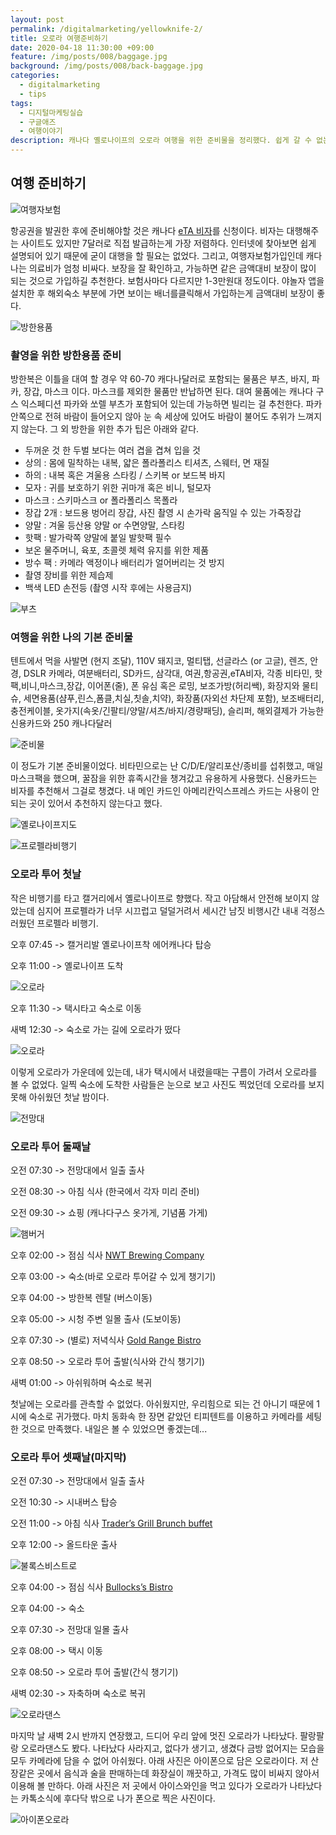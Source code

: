 ```yaml
---
layout: post
permalink: /digitalmarketing/yellowknife-2/
title: 오로라 여행준비하기
date: 2020-04-18 11:30:00 +09:00
feature: /img/posts/008/baggage.jpg
background: /img/posts/008/back-baggage.jpg
categories:
  - digitalmarketing
  - tips
tags:
  - 디지털마케팅실습
  - 구글애즈
  - 여행이야기
description: 캐나다 옐로나이프의 오로라 여행을 위한 준비물을 정리했다. 쉽게 갈 수 없는 지역이니 이왕이면 멋진 별, 오로라 사진 한장 찍어와야하지 않을까. 그리고 먹거리 정보를 담았다.
---
```


## 여행 준비하기

![여행자보험](/img/posts/008/insurance.png)

항공권을 발권한 후에 준비해야할 것은 캐나다 [eTA 비자](https://www.canada.ca/en/immigration-refugees-citizenship/services/visit-canada/eta/apply-ko.html)를 신청이다. 비자는 대행해주는 사이트도 있지만 7달러로 직접 발급하는게 가장 저렴하다. 인터넷에 찾아보면 쉽게 설명되어 있기 때문에 굳이 대행을 할 필요는 없었다. 그리고, 여행자보험가입인데 캐다나는 의료비가 엄청 비싸다. 보장을 잘 확인하고, 가능하면 같은 금액대비 보장이 많이 되는 것으로 가입하길 추천한다. 보험사마다 다르지만 1-3만원대 정도이다. 야놀자 앱을 설치한 후 해외숙소 부분에 가면 보이는 배너를클릭해서 가입하는게 금액대비 보장이 좋다. 

![방한용품](/img/posts/008/cold.jpg)

### 촬영을 위한 방한용품 준비

방한복은 이틀을 대여 할 경우 약 60-70 캐다나달러로 포함되는 물품은 부츠, 바지, 파카, 장갑, 마스크 이다. 마스크를 제외한 물품만 반납하면 된다. 대여 물품에는 캐나다 구스 익스페디션 파카와 쏘렐 부츠가 포함되어 있는데 가능하면 빌리는 걸 추천한다. 파카 안쪽으로 전혀 바람이 들어오지 않아 눈 속 세상에 있어도 바람이 불어도 추위가 느껴지지 않는다. 그 외 방한을 위한 추가 팁은 아래와 같다.

- 두꺼운 것 한 두벌 보다는 여러 겹을 겹쳐 입을 것
- 상의 : 몸에 밀착하는 내복, 얇은 폴라폴리스 티셔츠, 스웨터, 면 재질
- 하의 : 내복 혹은 겨울용 스타킹 / 스키복 or 보드복 바지
- 모자 : 귀를 보호하기 위한 귀마개 혹은 비니, 털모자
- 마스크 : 스키마스크 or 폴라폴리스 목폴라
- 장갑 2개 : 보드용 벙어리 장갑, 사진 촬영 시 손가락 움직일 수 있는 가죽장갑
- 양말 : 겨울 등산용 양말 or 수면양말, 스타킹
- 핫팩 : 발가락쪽 양말에 붙일 발핫팩 필수
- 보온 물주머니, 육포, 초콜렛 체력 유지를 위한 제품
- 방수 팩 : 카메라 액정이나 배터리가 얼어버리는 것 방지
- 촬영 장비를 위한 제습제
- 백색 LED 손전등 (촬영 시작 후에는 사용금지)

![부츠](/img/posts/008/shoes.jpg)

### 여행을 위한 나의 기본 준비물

텐트에서 먹을 사발면 (현지 조달), 110V 돼지코, 멀티탭, 선글라스 (or 고글), 렌즈, 안경, DSLR 카메라, 여분배터리, SD카드, 삼각대, 여권,항공권,eTA비자, 각종 비타민, 핫팩,비니,마스크,장갑, 이어폰(줄), 폰 유심 혹은 로밍, 보조가방(허리쌕), 화장지와 물티슈, 세면용품(샴푸,린스,폼클,치실,칫솔,치약), 화장품(자외선 차단제 포함), 보조배터리, 충전케이블, 옷가지(속옷/긴팔티/양말/셔츠/바지/경량패딩), 슬리퍼, 해외결제가 가능한 신용카드와 250 캐나다달러

![준비물](/img/posts/008/baggage.jpg)

이 정도가 기본 준비물이었다. 비타민으로는 난 C/D/E/알리포산/종비를 섭취했고, 매일 마스크팩을 했으며, 꿀잠을 위한 휴족시간을 챙겨갔고 유용하게 사용했다. 신용카드는 비자를 추천해서 그걸로 챙겼다. 내 메인 카드인 아메리칸익스프레스 카드는 사용이 안되는 곳이 있어서 추천하지 않는다고 했다. 

![옐로나이프지도](/img/posts/008/yellowknifemap.jpg)

![프로펠라비행기](/img/posts/008/airplane.jpg)

### 오로라 투어 첫날

작은 비행기를 타고 캘거리에서 옐로나이프로 향했다. 작고 아담해서 안전해 보이지 않았는데 심지어 프로펠라가 너무 시끄럽고 덜덜거려서 세시간 남짓 비행시간 내내 걱정스러웠던 프로펠라 비행기. 

오후 07:45 -> 캘거리발 옐로나이프착 에어캐나다 탑승

오후 11:00 -> 옐로나이프 도착

![오로라](/img/posts/008/auroramapkorean.jpeg)

오후 11:30 -> 택시타고 숙소로 이동

새벽 12:30 -> 숙소로 가는 길에 오로라가 떴다

![오로라](/img/posts/008/auroramap.jpeg)

이렇게 오로라가 가운데에 있는데, 내가 택시에서 내렸을때는 구름이 가려서 오로라를 볼 수 없었다. 일찍 숙소에 도착한 사람들은 눈으로 보고 사진도 찍었던데 오로라를 보지 못해 아쉬웠던 첫날 밤이다. 

![전망대](/img/posts/008/dawn.jpg)

### 오로라 투어 둘째날

오전 07:30 -> 전망대에서 일출 출사

오전 08:30 -> 아침 식사 (한국에서 각자 미리 준비)

오전 09:30 -> 쇼핑 (캐나다구스 옷가게, 기념품 가게)

![햄버거](/img/posts/008/buger.jpg)

오후 02:00 -> 점심 식사 [NWT Brewing Company](https://cafe.naver.com/temadica/782237)

오후 03:00 -> 숙소(바로 오로라 투어갈 수 있게 챙기기)

오후 04:00 -> 방한복 렌탈 (버스이동)

오후 05:00 -> 시청 주변 일몰 출사 (도보이동)

오후 07:30 -> (별로) 저녁식사 [Gold Range Bistro](https://cafe.naver.com/temadica/782238)[ ](https://cafe.naver.com/temadica/782238)

오후 08:50 -> 오로라 투어 출발(식사와 간식 챙기기)

새벽 01:00 -> 아쉬워하며 숙소로 복귀

첫날에는 오로라를 관측할 수 없었다. 아쉬웠지만, 우리힘으로 되는 건 아니기 때문에 1시에 숙소로 귀가했다. 마치 동화속 한 장면 같았던 티피텐트를 이용하고 카메라를 세팅한 것으로 만족했다. 내일은 볼 수 있었으면 좋겠는데...

### 오로라 투어 셋째날(마지막)

오전 07:30 -> 전망대에서 일출 출사

오전 10:30 -> 시내버스 탑승

오전 11:00 -> 아침 식사 [Trader’s Grill Brunch buffet](https://cafe.naver.com/temadica/782241)

오후 12:00 -> 올드타운 출사

![불록스비스트로](/img/posts/008/bullocks.jpg)

오후 04:00 -> 점심 식사 [Bullocks’s Bistro](https://cafe.naver.com/temadica/782242)

오후 04:00 -> 숙소

오후 07:30 -> 전망대 일몰 출사

오후 08:00 -> 택시 이동

오후 08:50 -> 오로라 투어 출발(간식 챙기기)

새벽 02:30 -> 자축하며 숙소로 복귀

![오로라댄스](/img/posts/008/last-aurora.jpeg)

마지막 날 새벽 2시 반까지 연장했고, 드디어 우리 앞에 멋진 오로라가 나타났다. 팔랑팔랑 오로라댄스도 봤다. 나타났다 사라지고, 없다가 생기고, 생겼다 금방 없어지는 모습을 모두 카메라에 담을 수 없어 아쉬웠다. 아래 사진은 아이폰으로 담은 오로라이다. 저 산장같은 곳에서 음식과 술을 판매하는데 화장실이 깨끗하고, 가격도 많이 비싸지 않아서 이용해 볼 만하다. 아래 사진은 저 곳에서 아이스와인을 먹고 있다가 오로라가 나타났다는 카톡소식에 후다닥 밖으로 나가 폰으로 찍은 사진이다. 

![아이폰오로라](/img/posts/008/aurora-star.jpg)